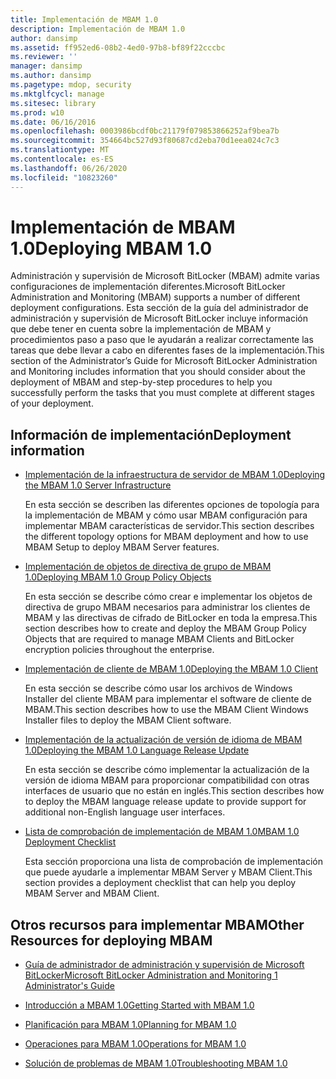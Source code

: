 ```yaml
---
title: Implementación de MBAM 1.0
description: Implementación de MBAM 1.0
author: dansimp
ms.assetid: ff952ed6-08b2-4ed0-97b8-bf89f22cccbc
ms.reviewer: ''
manager: dansimp
ms.author: dansimp
ms.pagetype: mdop, security
ms.mktglfcycl: manage
ms.sitesec: library
ms.prod: w10
ms.date: 06/16/2016
ms.openlocfilehash: 0003986bcdf0bc21179f079853866252af9bea7b
ms.sourcegitcommit: 354664bc527d93f80687cd2eba70d1eea024c7c3
ms.translationtype: MT
ms.contentlocale: es-ES
ms.lasthandoff: 06/26/2020
ms.locfileid: "10823260"
---
```

# <span data-ttu-id="4f7f5-103">Implementación de MBAM 1.0</span><span class="sxs-lookup"><span data-stu-id="4f7f5-103">Deploying MBAM 1.0</span></span>


<span data-ttu-id="4f7f5-104">Administración y supervisión de Microsoft BitLocker (MBAM) admite varias configuraciones de implementación diferentes.</span><span class="sxs-lookup"><span data-stu-id="4f7f5-104">Microsoft BitLocker Administration and Monitoring (MBAM) supports a number of different deployment configurations.</span></span> <span data-ttu-id="4f7f5-105">Esta sección de la guía del administrador de administración y supervisión de Microsoft BitLocker incluye información que debe tener en cuenta sobre la implementación de MBAM y procedimientos paso a paso que le ayudarán a realizar correctamente las tareas que debe llevar a cabo en diferentes fases de la implementación.</span><span class="sxs-lookup"><span data-stu-id="4f7f5-105">This section of the Administrator’s Guide for Microsoft BitLocker Administration and Monitoring includes information that you should consider about the deployment of MBAM and step-by-step procedures to help you successfully perform the tasks that you must complete at different stages of your deployment.</span></span>

## <span data-ttu-id="4f7f5-106">Información de implementación</span><span class="sxs-lookup"><span data-stu-id="4f7f5-106">Deployment information</span></span>


-   [<span data-ttu-id="4f7f5-107">Implementación de la infraestructura de servidor de MBAM 1.0</span><span class="sxs-lookup"><span data-stu-id="4f7f5-107">Deploying the MBAM 1.0 Server Infrastructure</span></span>](deploying-the-mbam-10-server-infrastructure.md)

    <span data-ttu-id="4f7f5-108">En esta sección se describen las diferentes opciones de topología para la implementación de MBAM y cómo usar MBAM configuración para implementar MBAM características de servidor.</span><span class="sxs-lookup"><span data-stu-id="4f7f5-108">This section describes the different topology options for MBAM deployment and how to use MBAM Setup to deploy MBAM Server features.</span></span>

-   [<span data-ttu-id="4f7f5-109">Implementación de objetos de directiva de grupo de MBAM 1.0</span><span class="sxs-lookup"><span data-stu-id="4f7f5-109">Deploying MBAM 1.0 Group Policy Objects</span></span>](deploying-mbam-10-group-policy-objects.md)

    <span data-ttu-id="4f7f5-110">En esta sección se describe cómo crear e implementar los objetos de directiva de grupo MBAM necesarios para administrar los clientes de MBAM y las directivas de cifrado de BitLocker en toda la empresa.</span><span class="sxs-lookup"><span data-stu-id="4f7f5-110">This section describes how to create and deploy the MBAM Group Policy Objects that are required to manage MBAM Clients and BitLocker encryption policies throughout the enterprise.</span></span>

-   [<span data-ttu-id="4f7f5-111">Implementación de cliente de MBAM 1.0</span><span class="sxs-lookup"><span data-stu-id="4f7f5-111">Deploying the MBAM 1.0 Client</span></span>](deploying-the-mbam-10-client.md)

    <span data-ttu-id="4f7f5-112">En esta sección se describe cómo usar los archivos de Windows Installer del cliente MBAM para implementar el software de cliente de MBAM.</span><span class="sxs-lookup"><span data-stu-id="4f7f5-112">This section describes how to use the MBAM Client Windows Installer files to deploy the MBAM Client software.</span></span>

-   [<span data-ttu-id="4f7f5-113">Implementación de la actualización de versión de idioma de MBAM 1.0</span><span class="sxs-lookup"><span data-stu-id="4f7f5-113">Deploying the MBAM 1.0 Language Release Update</span></span>](deploying-the-mbam-10-language-release-update.md)

    <span data-ttu-id="4f7f5-114">En esta sección se describe cómo implementar la actualización de la versión de idioma MBAM para proporcionar compatibilidad con otras interfaces de usuario que no están en inglés.</span><span class="sxs-lookup"><span data-stu-id="4f7f5-114">This section describes how to deploy the MBAM language release update to provide support for additional non-English language user interfaces.</span></span>

-   [<span data-ttu-id="4f7f5-115">Lista de comprobación de implementación de MBAM 1.0</span><span class="sxs-lookup"><span data-stu-id="4f7f5-115">MBAM 1.0 Deployment Checklist</span></span>](mbam-10-deployment-checklist.md)

    <span data-ttu-id="4f7f5-116">Esta sección proporciona una lista de comprobación de implementación que puede ayudarle a implementar MBAM Server y MBAM Client.</span><span class="sxs-lookup"><span data-stu-id="4f7f5-116">This section provides a deployment checklist that can help you deploy MBAM Server and MBAM Client.</span></span>

## <span data-ttu-id="4f7f5-117">Otros recursos para implementar MBAM</span><span class="sxs-lookup"><span data-stu-id="4f7f5-117">Other Resources for deploying MBAM</span></span>


-   [<span data-ttu-id="4f7f5-118">Guía de administrador de administración y supervisión de Microsoft BitLocker</span><span class="sxs-lookup"><span data-stu-id="4f7f5-118">Microsoft BitLocker Administration and Monitoring 1 Administrator's Guide</span></span>](index.md)

-   [<span data-ttu-id="4f7f5-119">Introducción a MBAM 1.0</span><span class="sxs-lookup"><span data-stu-id="4f7f5-119">Getting Started with MBAM 1.0</span></span>](getting-started-with-mbam-10.md)

-   [<span data-ttu-id="4f7f5-120">Planificación para MBAM 1.0</span><span class="sxs-lookup"><span data-stu-id="4f7f5-120">Planning for MBAM 1.0</span></span>](planning-for-mbam-10.md)

-   [<span data-ttu-id="4f7f5-121">Operaciones para MBAM 1.0</span><span class="sxs-lookup"><span data-stu-id="4f7f5-121">Operations for MBAM 1.0</span></span>](operations-for-mbam-10.md)

-   [<span data-ttu-id="4f7f5-122">Solución de problemas de MBAM 1.0</span><span class="sxs-lookup"><span data-stu-id="4f7f5-122">Troubleshooting MBAM 1.0</span></span>](troubleshooting-mbam-10.md)

 

 





